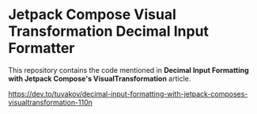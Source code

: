 # Jetpack Compose Visual Transformation Decimal Input Formatter

This repository contains the code mentioned in **Decimal Input Formatting with Jetpack Compose's VisualTransformation** article.

<https://dev.to/tuvakov/decimal-input-formatting-with-jetpack-composes-visualtransformation-110n>
